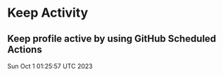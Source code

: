 # Keep Activity 
Keep profile active by using GitHub Scheduled Actions
--- 
Sun Oct  1 01:25:57 UTC 2023